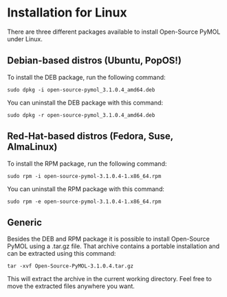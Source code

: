 # Installation for Linux
There are three different packages available to install
Open-Source PyMOL under Linux.

## Debian-based distros (Ubuntu, PopOS!)
To install the DEB package, run the following command:
```shell
sudo dpkg -i open-source-pymol_3.1.0.4_amd64.deb
```
You can uninstall the DEB package with this command:
```shell
sudo dpkg -r open-source-pymol_3.1.0.4_amd64.deb
```

## Red-Hat-based distros (Fedora, Suse, AlmaLinux)
To install the RPM package, run the following command:
```shell
sudo rpm -i open-source-pymol-3.1.0.4-1.x86_64.rpm
```
You can uninstall the RPM package with this command:
```shell
sudo rpm -e open-source-pymol-3.1.0.4-1.x86_64.rpm
```

## Generic
Besides the DEB and RPM package it is possible to install
Open-Source PyMOL using a .tar.gz file.
That archive contains a portable installation and can be
extracted using this command:
```shell
tar -xvf Open-Source-PyMOL-3.1.0.4.tar.gz
```
This will extract the archive in the current working directory.
Feel free to move the extracted files anywhere you want.